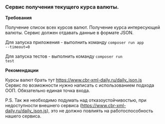 <h3>Сервис получения текущего курса валюты.</h3>

<b>Требования</b>

Получение список всех курсов валют.
Получение курса интересующей валюты.
Сервис должен отдавать данные в формате JSON.

Для запуска приложения - выполнить команду 
<code>composer run app --timeout=0</code>

Для запуска тестов - выполнить команду
<code>composer run test</code>

<b>Рекомендации</b>

Курсы валют брать тут https://www.cbr-xml-daily.ru/daily_json.js <br/>
Сервис по возможности нужно написать с использованием подхода ООП.
Обязательно единая точка входа.

P.S. Так же необходимо подумать над отказоустойчивостью, при недоступности внешнего сервиса (https://www.cbr-xml-daily.ru/daily_json.js), это не должно повлиять на работоспособность нашего сервиса.
